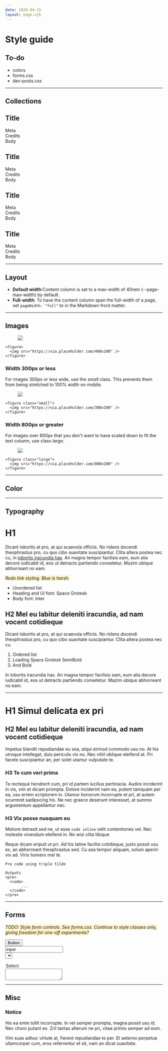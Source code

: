 ```yaml
---
date: 2020-04-15
layout: page.njk
---
```


# Style guide

## To-do

- colors
- forms.css
- dev-posts.css

---

## Collections

<section class="item-grid">
  <article class="item">
    <h2 class="item-title">Title</h2>
    <div class="item-meta">Meta</div>
    <div class="item-credits">Credits</div>
    <div class="note-body">Body</div>
  </article>
  <article class="item">
    <h2 class="item-title">Title</h2>
    <div class="item-meta">Meta</div>
    <div class="item-credits">Credits</div>
    <div class="note-body">Body</div>
  </article>
  <article class="item">
    <h2 class="item-title">Title</h2>
    <div class="item-meta">Meta</div>
    <div class="item-credits">Credits</div>
    <div class="note-body">Body</div>
  </article>
  <article class="item">
    <h2 class="item-title">Title</h2>
    <div class="item-meta">Meta</div>
    <div class="item-credits">Credits</div>
    <div class="note-body">Body</div>
  </article>
</section>

---


## Layout

- **Default width**:Content column is set to a max-width of 40rem (--page-max-width) by default.
- **Full-width**: To have the content column span the full-width of a page, set `pageWidth: "full"` to in the Markdown front matter.

---

## Images

<figure>
  <img src="https://via.placeholder.com/400x100" />
</figure>

```
<figure>
  <img src="https://via.placeholder.com/400x100" />
</figure>
```

### Width 300px or less

For images 300px or less wide, use the _small_ class. This prevents them from being stretched to 100% width on mobile.

<figure class="small">
  <img src="https://via.placeholder.com/300x100" />
</figure>

```
<figure class="small">
  <img src="https://via.placeholder.com/300x100" />
</figure>
```


### Width 800px or greater

For images over 800px that you don't want to have scaled down to fit the text column, use class _large_.

<figure class="large">
  <img src="https://via.placeholder.com/800x100" />
</figure>

```
<figure class="large">
  <img src="https://via.placeholder.com/800x100" />
</figure>
```

---


## Color


---

## Typography

# H1

Dicant lobortis at pro, at qui scaevola officiis. No ridens docendi theophrastus pro, cu quo cibo suavitate suscipiantur. Clita altera postea nec cu, in <a href="#">lobortis iracundia has</a>. An magna tempor facilisis eam, eum alia decore iudicabit id, eos ut detracto partiendo consetetur. Mazim ubique abhorreant no eam.

<i>Redo link styling. Blue is harsh.</i>

- Unordered list
- Heading and UI font: Space Grotesk
- Body font: Inter

## H2 Mel eu labitur deleniti iracundia, ad nam vocent cotidieque

Dicant lobortis at pro, at qui scaevola officiis. No ridens docendi theophrastus pro, cu quo cibo suavitate suscipiantur. Clita altera postea nec cu.

1. Ordered list
1. Loading Space Grotesk SemiBold
1. And Bold

In lobortis iracundia has. An magna tempor facilisis eam, eum alia decore iudicabit id, eos ut detracto partiendo consetetur. Mazim ubique abhorreant no eam.


---

# H1 Simul delicata ex pri

## H2 Mel eu labitur deleniti iracundia, ad nam vocent cotidieque

Impetus blandit repudiandae eu sea, atqui eirmod commodo usu no. At his utroque intellegat, duis periculis vix no. Nec nihil oblique eleifend at. Pri facete suscipiantur an, per solet utamur vulputate te.


### H3 Te cum veri prima

Te recteque hendrerit cum, pri id partem lucilius pertinacia. Audire inciderint in vis, vim et dicam prompta. Dolore inciderint nam ea, putent tamquam per ea, usu errem scriptorem in. Utamur bonorum incorrupte et pri, at autem ocurreret sadipscing his. Ne nec graece deserunt interesset, at summo argumentum appellantur nec.

### H3 Vix posse nusquam eu

Meliore detraxit sed ne, ut esse <code>code inline</code> velit contentiones vel. Nec molestie vivendum eleifend in. No wisi clita tibique 

Reque dicam eripuit ut pri. Ad his latine facilisi cotidieque, justo possit usu ex, an abhorreant theophrastus sed. Cu sea tempor aliquam, solum aperiri vix ad. Viris homero mel te.

```
Pre code using triple tilde

Outputs 
<pre>
  <code>
       ...
  </code>
</pre>
```

---

## Forms

<i>TODO: Style form controls. See forms.css. Continue to style classes only, giving freedom for one-off experiments?</i>

<button>Button</button>  
<input type="input" value="input" />  
<select class="select">
  <option>Select</option>
</select>
<textarea></textarea>

---

## Misc

### Notice

<div class="notice">
  <p>His ea enim tollit incorrupte. In vel semper prompta, magna possit usu id. Nec choro putant ex. Zril tantas alterum ne pri, vitae primis semper ad eum.</p>

  <p>Vim suas adhuc virtute at, fierent repudiandae te per. Et aeterno perpetua ullamcorper cum, eros referrentur et sit, nam an dicat suavitate.</p>
</div>

<link rel="stylesheet" href="/css/forms.css">

<style>
i {
  background: #fff3c7;
}

a {
/*  color: var(--color);
  background: #F0E3A4;
*/}
</style>
